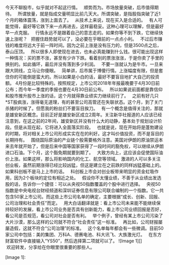 今天不聊股市，似乎就对不起这行情。
 
顺势而为。市场放量突破，后市值得期待。
 
所谓放量，就是指成交量明显比前几天大。所谓突破，是指股指突破了近1个月的箱体震荡，涨到上面去了。
 
从技术上来说，现在买入是合适的。
 
有人可能觉得，最好等它跌下来一点再进去，这样最稳妥。这种心理可以理解，但是最好早一点克服。
 
行情永远不是跟着自己的意志走的。如果你等不到下跌，它继续快速上涨呢？
 
把握住趋势就可以了，没必要在乎眼前的一点点小利。
 
不过后市赚钱的难度将远大于前一阵时间。因为之前上涨是没有压力的，但是3500点之后，泰山压顶。
 
所以很多人即使现在进去，也未必真能赚到什么钱。很可能出现这样一种情况：买的票不涨，甚至有少许下跌。看着别的票涨涨涨，于是你卖了手里的换别的。如此循环，最后并没有落到多少利润。
 
不要一涨就认为是牛市。一旦来跟大阴线，立马让你傻眼。
 
简单讲，后市属于博傻行情。上涨幅度有限，但是套住你的可能倒是蛮大的。所以如果是小白的话，最好不要盲目地扩大自己的投资额。
4月份是比较特殊的。按照规定，上市公司2018年年报最晚要于4月30日前公布；而今年一季度的季报也要在4月30日前公布。
 
所以如果说前面都是靠信仰和股市推升股市上涨的话，这个月就得靠业绩实力继续前行了。
 
之前有好几只\*ST股疯涨，涨得毫无道理，有的甚至公司高管还在失联状态。这个月，到了关门杀猪的时候了。但愿我的粉丝们不要盲目挨刀。
 
有一个概念是值得关注的，那就是雄安新区概念。目前正好是雄安新区成立2周年。关注新华社报道的人应该已经注意到，在这之前的2年间，雄安新区并没有什么大的动静，基本处于规划设计阶段。但是从现在起，它将进入全面落实阶段。
 
也就是说，现在开始将是蓬勃建设的时期，将对相关上市公司形成实实在在的利好。这才叫价值投资，而不是盲目的长期持有。
 
围绕国际原油的产业链个股需要格外注意。美国对伊朗的原油禁运本来去年就开始了，但是后来中国等国家获得了一段时间的豁免权，可以继续从伊朗进口石油。下个月，这个豁免期就要到期了。
 
大致方向上，这应该会促使国际油价上涨。如果这样，那么将影响国内的化工、航空等领域。
激进的人可以多关注创业板，虽然前期涨得已经比较凶猛，但这是建立在之前跌的同样凶猛基础上的。如果科创板不是马上上市的话。
 
科创板上市会对创业板带来明显的资金虹吸作用，因为2个板块的定位有相近之处。
 
假设你不太懂业绩，不善于从业绩出发选股的话，告诉你一个捷径：可以从央视50指数覆盖的个股中进行选择。
 
央视50指数是中央电视台财经频道和深圳证券信息有限公司联合编制的一个指数。它一共包含50家上市公司。而这些上市公司名单的确定，主要根据“成长、创新、回报、公司治理和社会责任”而定。
 
用大白话翻译就是：看上市公司未来能不能继续保持较好的发展，看上市公司业务是否具有创新能力，看上市公司业绩回报是否好，看公司是否规范，看公司对社会是否有利。
 
举个例子，曾经有某上市公司污染了大片沙漠，那么这样的公司就不符合“社会责任”这一标准。
 
再比如，公司财报屡屡造假，这就不符合“公司治理”的标准。
 
这个名单每年都会有一些微调。目前50家公司中包括：美的集团、万科A、德赛电池、科大讯飞、大族激光灯。
 
在东方财富软件中直接输入“YS50”，然后选择第二项就可以了。
![Image 1][]
   
 欢迎转发，分享给在你眼里很重要的那些人。

[Image 1]: 